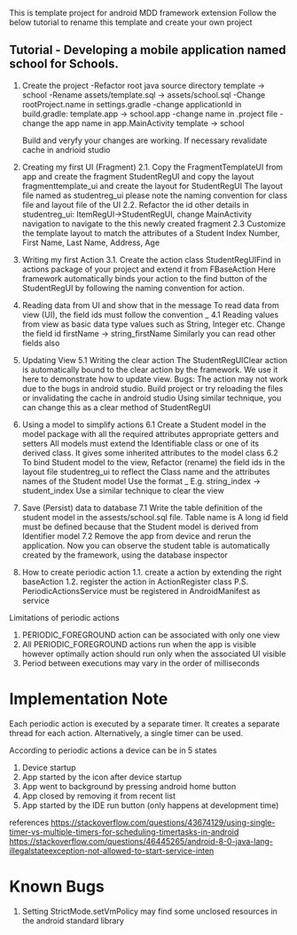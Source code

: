 This is template project for android MDD framework extension
Follow the below tutorial to rename this template and create your own project 

Tutorial - Developing a mobile application named school for Schools.
---------

1. Create the project
   -Refactor root java source directory template -> school
   -Rename assets/template.sql -> assets/school.sql
   -Change rootProject.name in settings.gradle
   -change applicationId in build.gradle: template.app -> school.app
   -change name in .project file
   -change the app name in app.MainActivity   template -> school

   Build and veryfy your changes are working. If necessary revalidate cache in andrioid studio

2. Creating my first UI (Fragment)
   2.1. Copy the FragmentTemplateUI from app and create the fragment StudentRegUI  and copy the layout fragmenttemplate_ui and create the layout for StudentRegUI The layout file named as studentreg_ui
        please note the naming convention for class file and layout file of the UI
   2.2. Refactor the id other details in studentreg_ui: ItemRegUI->StudentRegUI, change MainActivity navigation to navigate to the this newly created fragment
   2.3  Customize the template layout to match the attributes of a Student Index Number, First Name, Last Name, Address, Age

3. Writing my first Action
   3.1. Create the action class StudentRegUIFind  in actions package of your project and extend it from FBaseAction
        Here framework automatically binds your action to the find button of the StudentRegUI by following the naming convention <UIName><buttonId>  for action.

4. Reading data from UI and show that in the message
   To read data from view (UI), the field ids must follow the convention <ClassNameInFirstLetterSmall>_<identifier>
   4.1 Reading values from view as basic data type values such as String, Integer etc.
       Change the field id firstName -> string_firstName
       Similarly you can read other fields also

5. Updating View
   5.1 Writing the clear action
       The StudentRegUIClear action is automatically bound to the clear action by the framework. We use it here to demonstrate how to update view.
       Bugs: The action may not work due to the bugs in android studio. Build project or try reloading the files or invalidating the cache in android studio
       Using similar technique, you can change this as a clear method of StudentRegUI

6. Using a model to simplify actions
   6.1 Create a Student model in the model package with all the required attributes appropriate getters and setters
       All models must extend the Identifiable class or one of its derived class. It gives some inherited attributes to the model class
   6.2 To bind Student model to the view, Refactor (rename) the field ids in the layout file studentreg_ui to reflect the Class name and the attributes names of the Student model
       Use the format <ClassNameInFirstLetterSmall>_<identifier> E.g. string_index -> student_index
       Use a similar technique to clear the view

7. Save (Persist) data to database
   7.1 Write the table definition of the student model in the assests/school.sql file.
       Table name is <ClassNameInFirstLetterSmall>
       A long id field must be defined because that the Student model is derived from Identifier model
   7.2 Remove the app from device and rerun the application. Now you can observe the student table is automatically created by the framework, using the database inspector 

       
  


       







1. How to create periodic action
1.1. create a action by extending the right baseAction
1.2. register the action in ActionRegister class
P.S. PeriodicActionsService must be registered in AndroidManifest as service


Limitations of periodic actions
1. PERIODIC_FOREGROUND action can be associated with only one view
2. All PERIODIC_FOREGROUND actions run when the app is visible however
optimally action should run only when the associated UI visible
3. Period between executions may vary in the order of milliseconds


Implementation Note
===================
Each periodic action is executed by a separate timer. It creates a separate thread for each action.
Alternatively, a single timer can be used.

According to periodic actions a device can be in 5 states
1. Device startup
2. App started by the icon after device startup
3. App went to background by pressing android home button
4. App closed by removing it from recent list
5. App started by the IDE run button (only happens at development time)


references
https://stackoverflow.com/questions/43674129/using-single-timer-vs-multiple-timers-for-scheduling-timertasks-in-android
https://stackoverflow.com/questions/46445265/android-8-0-java-lang-illegalstateexception-not-allowed-to-start-service-inten




Known Bugs
===========
1. Setting StrictMode.setVmPolicy  may find some unclosed resources in the android standard library